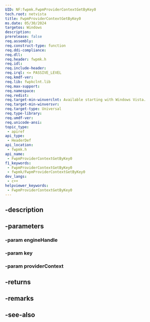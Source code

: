 ```yaml
---
UID: NF:fwpmk.FwpmProviderContextGetByKey0
tech.root: netvista
title: FwpmProviderContextGetByKey0
ms.date: 05/30/2024
targetos: Windows
description: 
prerelease: false
req.assembly: 
req.construct-type: function
req.ddi-compliance: 
req.dll: 
req.header: fwpmk.h
req.idl: 
req.include-header: 
req.irql: <= PASSIVE_LEVEL
req.kmdf-ver: 
req.lib: fwpkclnt.lib
req.max-support: 
req.namespace: 
req.redist: 
req.target-min-winverclnt: Available starting with Windows Vista.
req.target-min-winversvr: 
req.target-type: Universal
req.type-library: 
req.umdf-ver: 
req.unicode-ansi: 
topic_type:
 - apiref
api_type:
 - HeaderDef
api_location:
 - fwpmk.h
api_name:
 - FwpmProviderContextGetByKey0
f1_keywords:
 - FwpmProviderContextGetByKey0
 - fwpmk/FwpmProviderContextGetByKey0
dev_langs:
 - c++
helpviewer_keywords:
 - FwpmProviderContextGetByKey0
---
```


## -description

## -parameters

### -param engineHandle

### -param key

### -param providerContext

## -returns

## -remarks

## -see-also

